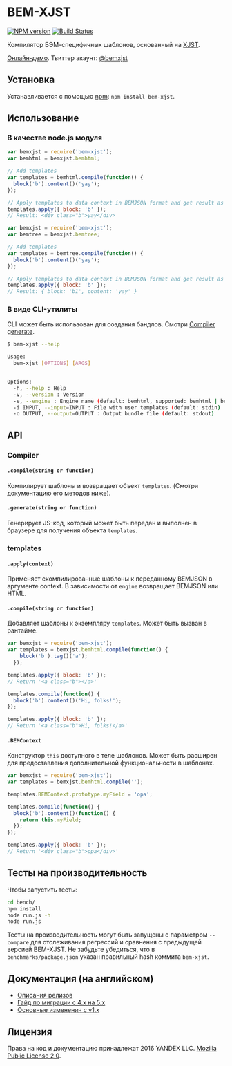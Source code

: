 # BEM-XJST

[![NPM version](http://img.shields.io/npm/v/bem-xjst.svg?style=flat)](http://www.npmjs.org/package/bem-xjst)
[![Build Status](http://img.shields.io/travis/bem/bem-xjst/master.svg)](https://travis-ci.org/bem/bem-xjst)

Компилятор БЭМ-специфичных шаблонов, основанный на [XJST](https://github.com/veged/xjst).

[Онлайн-демо](https://bem.github.io/bem-xjst/). Твиттер акаунт: [@bemxjst](https://twitter.com/bemxjst)

## Установка

Устанавливается с помощью [npm](https://npmjs.org): `npm install bem-xjst`.

## Использование

### В качестве node.js модуля

```js
var bemxjst = require('bem-xjst');
var bemhtml = bemxjst.bemhtml;

// Add templates
var templates = bemhtml.compile(function() {
  block('b').content()('yay');
});

// Apply templates to data context in BEMJSON format and get result as HTML string
templates.apply({ block: 'b' });
// Result: <div class="b">yay</div>
```

```js
var bemxjst = require('bem-xjst');
var bemtree = bemxjst.bemtree;

// Add templates
var templates = bemtree.compile(function() {
  block('b').content()('yay');
});

// Apply templates to data context in BEMJSON format and get result as BEMJSON
templates.apply({ block: 'b' });
// Result: { block: 'b1', content: 'yay' }
```

### В виде CLI-утилиты

CLI может быть использован для создания бандлов. Смотри [Compiler
generate](#generatestring-or-function).

```bash
$ bem-xjst --help

Usage:
  bem-xjst [OPTIONS] [ARGS]


Options:
  -h, --help : Help
  -v, --version : Version
  -e, --engine : Engine name (default: bemhtml, supported: bemhtml | bemtree)
  -i INPUT, --input=INPUT : File with user templates (default: stdin)
  -o OUTPUT, --output=OUTPUT : Output bundle file (default: stdout)
```

## API

### Compiler

#### `.compile(string or function)`

Компилирует шаблоны и возвращает объект `templates`.
(Смотри документацию его методов ниже).

#### `.generate(string or function)`

Генерирует JS-код, который может быть передан и выполнен в браузере для
получения объекта `templates`.

### templates

#### `.apply(context)`

Применяет скомпилированные шаблоны к переданному BEMJSON в аргументе context.
В зависимости от `engine` возвращает BEMJSON или HTML.

#### `.compile(string or function)`

Добавляет шаблоны к экземпляру `templates`. Может быть вызван в рантайме.

```js
var bemxjst = require('bem-xjst');
var templates = bemxjst.bemhtml.compile(function() {
    block('b').tag()('a');
  });

templates.apply({ block: 'b' });
// Return '<a class="b"></a>'

templates.compile(function() {
  block('b').content()('Hi, folks!');
});

templates.apply({ block: 'b' });
// Return '<a class="b">Hi, folks!</a>'
```

#### `.BEMContext`

Конструктор `this` доступного в теле шаблонов. Может быть расширен для
предоставления дополнительной функциональности в шаблонах.

```js
var bemxjst = require('bem-xjst');
var templates = bemxjst.bemhtml.compile('');

templates.BEMContext.prototype.myField = 'opa';

templates.compile(function() {
  block('b').content()(function() {
    return this.myField;
  });
});

templates.apply({ block: 'b' });
// Return '<div class="b">opa</div>'
```

## Тесты на производительность

Чтобы запустить тесты:

```bash
cd bench/
npm install
node run.js -h
node run.js
```

Тесты на производительность могут быть запущены с параметром `--compare`
для отслеживания регрессий и сравнения с предыдущей версией BEM-XJST. Не забудьте
 убедиться, что в `benchmarks/package.json` указан правильный hash коммита
 `bem-xjst`.

## Документация (на английском)

 * [Описания релизов](https://github.com/bem/bem-xjst/releases)
 * [Гайд по миграции с 4.x на 5.x](https://github.com/bem/bem-xjst/wiki/Migration-guide-from-4.x-to-5.x)
 * [Основные изменения с v1.x](https://github.com/bem/bem-xjst/wiki/Notable-changes-between-bem-xjst@1.x-and-bem-xjst@2.x)

## Лицензия

Права на код и документацию принадлежат 2016 YANDEX LLC.
[Mozilla Public License 2.0](LICENSE.txt).

[0]: https://github.com/bem/bem-xjst/wiki/Notable-changes-between-bem-xjst@1.x-and-bem-xjst@2.x
[1]: https://github.com/bem/bem-xjst/wiki/Notable-changes-between-bem-xjst@1.x-and-bem-xjst@2.x#this_str-is-gone
